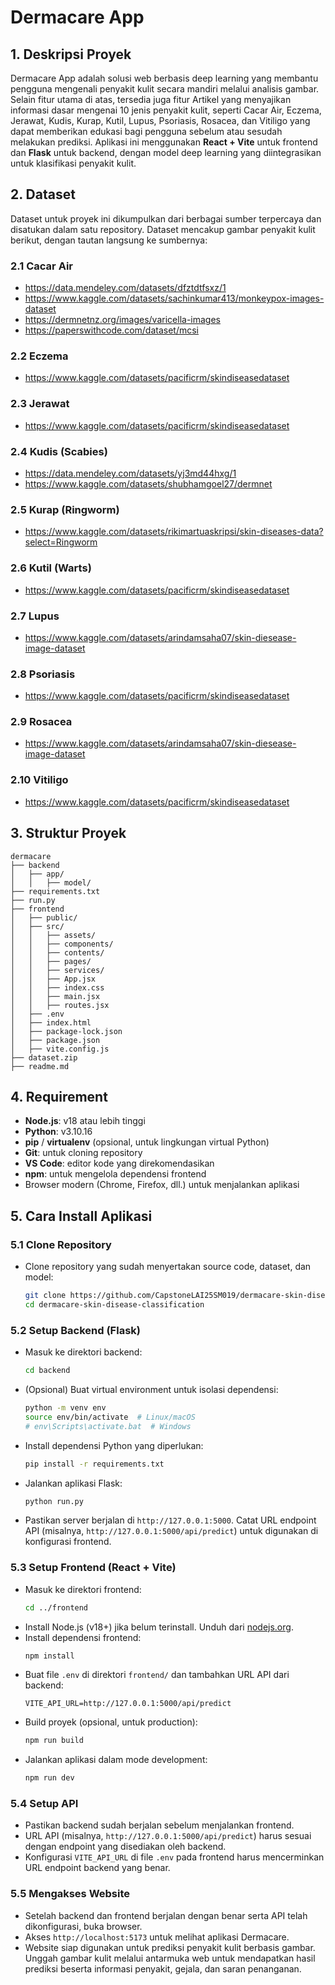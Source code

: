 # Dermacare App

## 1. Deskripsi Proyek
Dermacare App adalah solusi web berbasis deep learning yang membantu pengguna mengenali penyakit kulit secara mandiri melalui analisis gambar. Selain fitur utama di atas, tersedia juga fitur Artikel yang menyajikan informasi dasar mengenai 10 jenis penyakit kulit, seperti Cacar Air, Eczema, Jerawat, Kudis, Kurap, Kutil, Lupus, Psoriasis, Rosacea, dan Vitiligo yang dapat memberikan edukasi bagi pengguna sebelum atau sesudah melakukan prediksi. Aplikasi ini menggunakan **React + Vite** untuk frontend dan **Flask** untuk backend, dengan model deep learning yang diintegrasikan untuk klasifikasi penyakit kulit. 

## 2. Dataset
Dataset untuk proyek ini dikumpulkan dari berbagai sumber terpercaya dan disatukan dalam satu repository. Dataset mencakup gambar penyakit kulit berikut, dengan tautan langsung ke sumbernya:

### 2.1 Cacar Air
- https://data.mendeley.com/datasets/dfztdtfsxz/1
- https://www.kaggle.com/datasets/sachinkumar413/monkeypox-images-dataset
- https://dermnetnz.org/images/varicella-images
- https://paperswithcode.com/dataset/mcsi

### 2.2 Eczema
- https://www.kaggle.com/datasets/pacificrm/skindiseasedataset

### 2.3 Jerawat
- https://www.kaggle.com/datasets/pacificrm/skindiseasedataset

### 2.4 Kudis (Scabies)
- https://data.mendeley.com/datasets/yj3md44hxg/1
- https://www.kaggle.com/datasets/shubhamgoel27/dermnet

### 2.5 Kurap (Ringworm)
- https://www.kaggle.com/datasets/rikimartuaskripsi/skin-diseases-data?select=Ringworm

### 2.6 Kutil (Warts)
- https://www.kaggle.com/datasets/pacificrm/skindiseasedataset

### 2.7 Lupus
- https://www.kaggle.com/datasets/arindamsaha07/skin-diesease-image-dataset

### 2.8 Psoriasis
- https://www.kaggle.com/datasets/pacificrm/skindiseasedataset

### 2.9 Rosacea
- https://www.kaggle.com/datasets/arindamsaha07/skin-diesease-image-dataset

### 2.10 Vitiligo
- https://www.kaggle.com/datasets/pacificrm/skindiseasedataset

## 3. Struktur Proyek
```
dermacare
├── backend
│   ├── app/
│   │   ├── model/
├── requirements.txt
├── run.py
├── frontend
│   ├── public/
│   ├── src/
│   │   ├── assets/
│   │   ├── components/
│   │   ├── contents/
│   │   ├── pages/
│   │   ├── services/
│   │   ├── App.jsx
│   │   ├── index.css
│   │   ├── main.jsx
│   │   ├── routes.jsx
│   ├── .env
│   ├── index.html
│   ├── package-lock.json
│   ├── package.json
│   ├── vite.config.js
├── dataset.zip
├── readme.md
```

## 4. Requirement
- **Node.js**: v18 atau lebih tinggi
- **Python**: v3.10.16
- **pip** / **virtualenv** (opsional, untuk lingkungan virtual Python)
- **Git**: untuk cloning repository
- **VS Code**: editor kode yang direkomendasikan
- **npm**: untuk mengelola dependensi frontend
- Browser modern (Chrome, Firefox, dll.) untuk menjalankan aplikasi

## 5. Cara Install Aplikasi

### 5.1 Clone Repository
- Clone repository yang sudah menyertakan source code, dataset, dan model:
   ```bash
   git clone https://github.com/CapstoneLAI25SM019/dermacare-skin-disease-classification.git
   cd dermacare-skin-disease-classification
   ```

### 5.2 Setup Backend (Flask)
- Masuk ke direktori backend:
   ```bash
   cd backend
   ```
- (Opsional) Buat virtual environment untuk isolasi dependensi:
   ```bash
   python -m venv env
   source env/bin/activate  # Linux/macOS
   # env\Scripts\activate.bat  # Windows
   ```
- Install dependensi Python yang diperlukan:
   ```bash
   pip install -r requirements.txt
   ```
- Jalankan aplikasi Flask:
   ```bash
   python run.py
   ```
- Pastikan server berjalan di `http://127.0.0.1:5000`. Catat URL endpoint API (misalnya, `http://127.0.0.1:5000/api/predict`) untuk digunakan di konfigurasi frontend.

### 5.3 Setup Frontend (React + Vite)
- Masuk ke direktori frontend:
   ```bash
   cd ../frontend
   ```
- Install Node.js (v18+) jika belum terinstall. Unduh dari [nodejs.org](https://nodejs.org).
- Install dependensi frontend:
   ```bash
   npm install
   ```
- Buat file `.env` di direktori `frontend/` dan tambahkan URL API dari backend:
   ```plaintext
   VITE_API_URL=http://127.0.0.1:5000/api/predict
   ```
- Build proyek (opsional, untuk production):
   ```bash
   npm run build
   ```
- Jalankan aplikasi dalam mode development:
   ```bash
   npm run dev
   ```

### 5.4 Setup API
- Pastikan backend sudah berjalan sebelum menjalankan frontend.
- URL API (misalnya, `http://127.0.0.1:5000/api/predict`) harus sesuai dengan endpoint yang disediakan oleh backend.
- Konfigurasi `VITE_API_URL` di file `.env` pada frontend harus mencerminkan URL endpoint backend yang benar.

### 5.5 Mengakses Website
- Setelah backend dan frontend berjalan dengan benar serta API telah dikonfigurasi, buka browser.
- Akses `http://localhost:5173` untuk melihat aplikasi Dermacare.
- Website siap digunakan untuk prediksi penyakit kulit berbasis gambar. Unggah gambar kulit melalui antarmuka web untuk mendapatkan hasil prediksi beserta informasi penyakit, gejala, dan saran penanganan.
